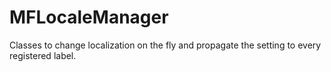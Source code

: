 MFLocaleManager
===============

Classes to change localization on the fly and propagate the setting to every registered label.
